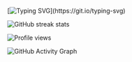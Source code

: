 [![Typing SVG](https://readme-typing-svg.herokuapp.com?size=30&color=F71682&width=460&lines=Hi%2CI'm+Hansaka+Jayawarna;Nice+to+meet+you+!)](https://git.io/typing-svg)

![GitHub streak stats](https://github-readme-streak-stats.herokuapp.com/?user=IT21279584 )

![Profile views](https://gpvc.arturio.dev/IT21279584 )

![GitHub Activity Graph](https://activity-graph.herokuapp.com/graph?username=IT21279584 )
